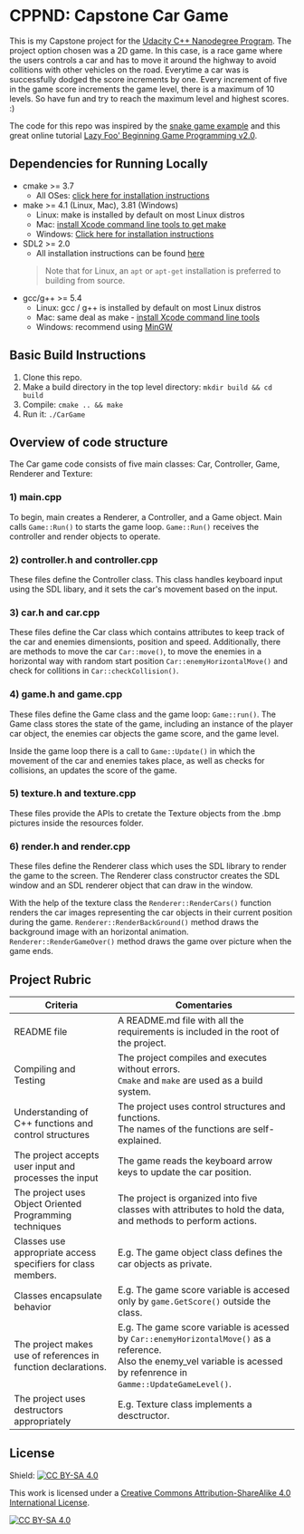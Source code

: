 # CPPND: Capstone Car Game 

This is my Capstone project for the [Udacity C++ Nanodegree Program](https://www.udacity.com/course/c-plus-plus-nanodegree--nd213). 
The project option chosen was a 2D game. In this case, is a race game where the users controls a car and has to move it around the highway to avoid collitions with other vehicles on the road. Everytime a car was is successfully dodged the score increments by one. Every increment of five in the game score increments the game level, there is a maximum of 10 levels. So have fun and try to reach the maximum level and highest scores. :)

The code for this repo was inspired by the [snake game example](https://github.com/udacity/CppND-Capstone-Snake-Game) and this great online tutorial [Lazy Foo' Beginning Game Programming v2.0](https://lazyfoo.net/tutorials/SDL/index.php).


## Dependencies for Running Locally
* cmake >= 3.7
  * All OSes: [click here for installation instructions](https://cmake.org/install/)
* make >= 4.1 (Linux, Mac), 3.81 (Windows)
  * Linux: make is installed by default on most Linux distros
  * Mac: [install Xcode command line tools to get make](https://developer.apple.com/xcode/features/)
  * Windows: [Click here for installation instructions](http://gnuwin32.sourceforge.net/packages/make.htm)
* SDL2 >= 2.0
  * All installation instructions can be found [here](https://wiki.libsdl.org/Installation)
  >Note that for Linux, an `apt` or `apt-get` installation is preferred to building from source. 
* gcc/g++ >= 5.4
  * Linux: gcc / g++ is installed by default on most Linux distros
  * Mac: same deal as make - [install Xcode command line tools](https://developer.apple.com/xcode/features/)
  * Windows: recommend using [MinGW](http://www.mingw.org/)

## Basic Build Instructions

1. Clone this repo.
2. Make a build directory in the top level directory: `mkdir build && cd build`
3. Compile: `cmake .. && make`
4. Run it: `./CarGame`

## Overview of code structure

The Car game code consists of five main classes: Car, Controller, Game, Renderer and Texture: 

### 1) main.cpp
To begin, main creates a Renderer, a Controller, and a Game object.
Main calls `Game::Run()` to starts the game loop. `Game::Run()` receives the controller and render objects to operate.

### 2) controller.h and controller.cpp 
These files define the Controller class. This class handles keyboard input using the SDL libary, and it sets the car's movement based on the input. 

### 3) car.h and car.cpp 
These files define the Car class which contains attributes to keep track of the car and enemies dimensionts, position and speed. Additionally, there are methods to move the car `Car::move()`, to move the enemies in a horizontal way with random start position `Car::enemyHorizontalMove()` and check for collitions in `Car::checkCollision()`.

### 4) game.h and game.cpp 
These files define the Game class and the game loop: `Game::run()`. The Game class stores the state of the game, including an instance of the player car object, the enemies car objects the game score, and the game level. 

Inside the game loop there is a call to `Game::Update()` in which the movement of the car and enemies takes place, as well as checks for collisions, an updates the score of the game. 

### 5) texture.h and texture.cpp
These files provide the APIs to cretate the Texture objects from the .bmp pictures inside the resources folder.

### 6) render.h and render.cpp
These files define the Renderer class which uses the SDL library to render the game to the screen. The Renderer class constructor creates the SDL window and an SDL renderer object that can draw in the window. 

With the help of the texture class the `Renderer::RenderCars()` function renders the car images representing the car objects in their current position during the game.
`Renderer::RenderBackGround()` method draws the background image with an horizontal animation. `Renderer::RenderGameOver()` method draws the game over picture when the game ends.


## Project Rubric

|  Criteria |   Comentaries   |
| --------- | --------------- |
| README file | A README.md file with all the requirements is included in the root of the project.                |
| Compiling and Testing | The project compiles and executes without errors. <br> `Cmake` and `make` are used as a build system.  |
| Understanding of C++ functions and control structures   | The project uses control structures and functions. <br>  The names of the functions are self-explained.|
| The project accepts user input and processes the input  | The game reads the keyboard arrow keys to update the car position.                                                |
| The project uses Object Oriented Programming techniques | The project is organized into five classes with attributes to hold the data, and methods to perform  actions. |
| Classes use appropriate access specifiers for class members.| E.g. The game object class defines the car objects as private. |
| Classes encapsulate behavior | E.g. The game score variable is accesed only by `game.GetScore()` outside the class. |
| The project makes use of references in function declarations. | E.g. The game score variable is acessed by `Car::enemyHorizontalMove()` as a reference. <br> Also the enemy_vel variable is acessed by refenrence in `Gamme::UpdateGameLevel()`. |
| The project uses destructors appropriately |  E.g. Texture class implements a desctructor. |





## License


Shield: [![CC BY-SA 4.0][cc-by-sa-shield]][cc-by-sa]

This work is licensed under a
[Creative Commons Attribution-ShareAlike 4.0 International License][cc-by-sa].

[![CC BY-SA 4.0][cc-by-sa-image]][cc-by-sa]

[cc-by-sa]: http://creativecommons.org/licenses/by-sa/4.0/
[cc-by-sa-image]: https://licensebuttons.net/l/by-sa/4.0/88x31.png
[cc-by-sa-shield]: https://img.shields.io/badge/License-CC%20BY--SA%204.0-lightgrey.svg
